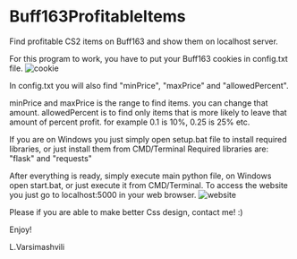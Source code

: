 # Buff163ProfitableItems
Find profitable CS2 items on Buff163 and show them on localhost server.

For this program to work, you have to put your Buff163 cookies in config.txt file.
![cookie](https://github.com/varsimashviliLuka/Buff163ProfitableItems/assets/163844037/d4a9205c-1fe2-4a44-8e5a-0607c5bec5cb)

In config.txt you will also find "minPrice", "maxPrice" and "allowedPercent".

minPrice and maxPrice is the range to find items. you can change that amount.
allowedPercent is to find only items that is more likely to leave that amount of percent profit. for example 0.1 is 10%, 0.25 is 25% etc.

If you are on Windows you just simply open setup.bat file to install required libraries, or just install them from CMD/Terminal
Required libraries are: "flask" and "requests"

After everything is ready, simply execute main python file, on Windows open start.bat, or just execute it from CMD/Terminal.
To access the website you just go to localhost:5000 in your web browser.
![website](https://github.com/varsimashviliLuka/Buff163ProfitableItems/assets/163844037/2160c092-89e5-4177-8e7d-ed7754e34cdc)

Please if you are able to make better Css design, contact me! :)

Enjoy!

L.Varsimashvili
